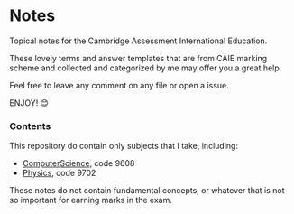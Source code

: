 # Notes

Topical notes for the Cambridge Assessment International Education.

These lovely terms and answer templates that are from CAIE marking scheme and collected and categorized by me may offer you a great help.

Feel free to leave any comment on any file or open a issue.

ENJOY! 😊

### Contents

This repository do contain only subjects that I take, including:

- [ComputerScience](ComputerScience/), code 9608
- [Physics](Physics/README.md), code 9702

These notes do not contain fundamental concepts, or whatever that is not so important for earning marks in the exam.
